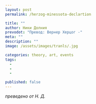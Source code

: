 ```yaml
---
layout: post
permalink: /herzog-minessota-declartion

title: ""
author: Ники Долния
prevodot: "Превод: Вернер Херцог -"
meta: ""
description: ""
image: /assets/images/tranls/.jpg

categories: theory, art, events
tags:
  - 
  - 
  - 

published: false
---
```


*преведено от Н. Д.*
